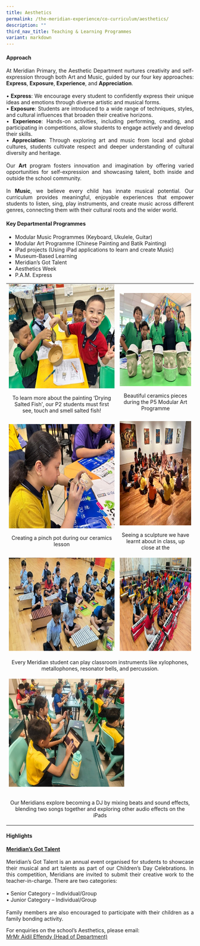```yaml
---
title: Aesthetics
permalink: /the-meridian-experience/co-curriculum/aesthetics/
description: ""
third_nav_title: Teaching & Learning Programmes
variant: markdown
---
```

<h4>Approach</h4>

<p align="justify">At Meridian Primary, the Aesthetic Department nurtures creativity and self-expression through both Art and Music, guided by our four key approaches: <b>Express</b>, <b>Exposure</b>, <b>Experience</b>, and <b>Appreciation</b>.<br><br>
•	<b>Express</b>: We encourage every student to confidently express their unique ideas and emotions through diverse artistic and musical forms.<br>
•<b> Exposure</b>: Students are introduced to a wide range of techniques, styles, and cultural influences that broaden their creative horizons.<br>
•	<b>Experience</b>: Hands-on activities, including performing, creating, and participating in competitions, allow students to engage actively and develop their skills.<br>
•	<b>Appreciation</b>: Through exploring art and music from local and global cultures, students cultivate respect and deeper understanding of cultural diversity and heritage.<br><br>
Our <b>Art</b> program fosters innovation and imagination by offering varied opportunities for self-expression and showcasing talent, both inside and outside the school community.<br><br>
In <b>Music</b>, we believe every child has innate musical potential. Our curriculum provides meaningful, enjoyable experiences that empower students to listen, sing, play instruments, and create music across different genres, connecting them with their cultural roots and the wider world.
</p>

<h4>Key Departmental Programmes</h4>

<ul>
	<li>Modular Music Programmes (Keyboard, Ukulele, Guitar)</li>
	<li>Modular Art Programme (Chinese Painting and Batik Painting)</li>
	<li>iPad projects (Using iPad applications to learn and create Music)</li>
	<li>Museum-Based Learning</li>
	<li>Meridian’s Got Talent</li>
	<li>Aesthetics Week</li>
	<li>P.A.M. Express</li>
</ul>

<table style="minWidth: 50px">
<colgroup>
<col>
<col>
</colgroup>
<tbody>
<tr>
<td rowspan="1" colspan="1">
<div class="isomer-image-wrapper">
<img style="width:350px;height:280px;float:center" height="auto" width="100%" src="/images/The%20Meridian%20Experience/Aesthetics/2025A_1.jpg">
</div>
<p style="text-align:center; font-size:14px;">To learn more about the painting ‘Drying Salted Fish’, our P2 students must first see, touch and smell salted fish!</p>
</td>
<td rowspan="1" colspan="1">
<div class="isomer-image-wrapper"><br>
<img style="width:380px;height:250px;float:center" height="auto" width="100%" src="/images/The%20Meridian%20Experience/Aesthetics/2025A_2.jpg">
</div>

<p style="text-align:center; font-size:14px;">Beautiful ceramics pieces during the P5 Modular Art Programme</p>
</td>
</tr>
<tr>
<td rowspan="1" colspan="1">
<div class="isomer-image-wrapper">
<img style="width:350px;height:280px;float:center" height="auto" width="100%" alt="" src="/images/The%20Meridian%20Experience/Aesthetics/2025A_3.jpg">
</div>
<p style="text-align:center; font-size:14px;">Creating a pinch pot during our ceramics lesson</p>
</td>
<td rowspan="1" colspan="1">
<div class="isomer-image-wrapper">
<img style="width:350px;height:280px;float:center" height="auto" width="100%" src="/images/The%20Meridian%20Experience/Aesthetics/2025A_4.jpg">
</div>
<p style="text-align:center; font-size:14px;">Seeing a sculpture we have learnt about in class, up close at the </p>
</td>
</tr>
<tr>
<td rowspan="1" colspan="1">
<div class="isomer-image-wrapper">
<img style="width:300px;height:250px;float:center" height="auto" width="100%" alt="" src="/images/The%20Meridian%20Experience/Aesthetics/2025A_5.jpg">
</div>
</td>
<td rowspan="1" colspan="1">
<div class="isomer-image-wrapper">
<img style="width:300px;height:250px;float:center" height="auto" width="100%" src="/images/The%20Meridian%20Experience/Aesthetics/2025A_6.jpg">
</div>
</td>
</tr>
<tr>
<td rowspan="1" colspan="2">
<p style="text-align:center; font-size:14px;">Every Meridian student can play classroom instruments like xylophones, metallophones, resonator bells, and percussion.</p>
</td>
</tr>
<tr>
<td rowspan="1" colspan="2">
<div class="isomer-image-wrapper">
<img style="width:310px;height:290px;float:center" height="auto" width="100%" alt="" src="/images/The%20Meridian%20Experience/Aesthetics/2025A_7.jpg">
</div>
	<br>
<p style="text-align:center; font-size:14px;">Our Meridians explore becoming a DJ by mixing beats and sound effects, blending two songs together and exploring other audio effects on the iPads</p>
</td>
</tr>
</tbody>
</table>

<h4>Highlights</h4>

<p align="justify">
<b><u>Meridian’s Got Talent</u></b><br><br>
Meridian’s Got Talent is an annual event organised for students to showcase their musical and art talents as part of our Children’s Day Celebrations. In this competition, Meridians are invited to submit their creative work to the teacher-in-charge. There are two categories:<br><br>
•	Senior Category – Individual/Group<br>
•	Junior Category – Individual/Group<br><br>
Family members are also encouraged to participate with their children as a family bonding activity. 
</p>

 For enquiries on the school’s Aesthetics, please email:<br>
<a href="mailto:aidil_effendy@moe.edu.sg">MrMr Aidil Effendy (Head of Department)</a>